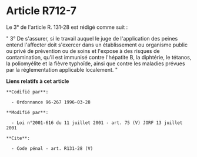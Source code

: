 # Article R712-7

Le 3° de l'article R. 131-28 est rédigé comme suit : 

" 3° De s'assurer, si le travail auquel le juge de l'application des peines entend l'affecter doit s'exercer dans un
établissement ou organisme public ou privé de prévention ou de soins et l'expose à des risques de contamination, qu'il est
immunisé contre l'hépatite B, la diphtérie, le tétanos, la poliomyélite et la fièvre typhoïde, ainsi que contre les maladies
prévues par la réglementation applicable localement. "

**Liens relatifs à cet article**

	**Codifié par**:

	  - Ordonnance 96-267 1996-03-28

	**Modifié par**:

	  - Loi n°2001-616 du 11 juillet 2001 - art. 75 (V) JORF 13 juillet 2001

	**Cite**:

	  - Code pénal - art. R131-28 (V)
